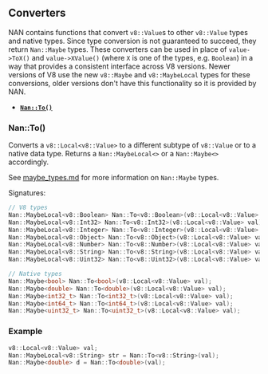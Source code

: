 ## Converters

NAN contains functions that convert `v8::Value`s to other `v8::Value` types and native types. Since
type conversion is not guaranteed to succeed, they return `Nan::Maybe` types. These converters can
be used in place of `value->ToX()` and `value->XValue()` (where `X` is one of the types,
e.g. `Boolean`) in a way that provides a consistent interface across V8 versions. Newer versions of
V8 use the new `v8::Maybe` and `v8::MaybeLocal` types for these conversions, older versions don't
have this functionality so it is provided by NAN.

- <a href="#api_nan_to"><b><code>Nan::To()</code></b></a>

<a name="api_nan_to"></a>

### Nan::To()

Converts a `v8::Local<v8::Value>` to a different subtype of `v8::Value` or to a native data type.
Returns a `Nan::MaybeLocal<>` or a `Nan::Maybe<>` accordingly.

See [maybe_types.md](./maybe_types.md) for more information on `Nan::Maybe` types.

Signatures:

```c++
// V8 types
Nan::MaybeLocal<v8::Boolean> Nan::To<v8::Boolean>(v8::Local<v8::Value> val);
Nan::MaybeLocal<v8::Int32> Nan::To<v8::Int32>(v8::Local<v8::Value> val);
Nan::MaybeLocal<v8::Integer> Nan::To<v8::Integer>(v8::Local<v8::Value> val);
Nan::MaybeLocal<v8::Object> Nan::To<v8::Object>(v8::Local<v8::Value> val);
Nan::MaybeLocal<v8::Number> Nan::To<v8::Number>(v8::Local<v8::Value> val);
Nan::MaybeLocal<v8::String> Nan::To<v8::String>(v8::Local<v8::Value> val);
Nan::MaybeLocal<v8::Uint32> Nan::To<v8::Uint32>(v8::Local<v8::Value> val);

// Native types
Nan::Maybe<bool> Nan::To<bool>(v8::Local<v8::Value> val);
Nan::Maybe<double> Nan::To<double>(v8::Local<v8::Value> val);
Nan::Maybe<int32_t> Nan::To<int32_t>(v8::Local<v8::Value> val);
Nan::Maybe<int64_t> Nan::To<int64_t>(v8::Local<v8::Value> val);
Nan::Maybe<uint32_t> Nan::To<uint32_t>(v8::Local<v8::Value> val);
```

### Example

```c++
v8::Local<v8::Value> val;
Nan::MaybeLocal<v8::String> str = Nan::To<v8::String>(val);
Nan::Maybe<double> d = Nan::To<double>(val);
```

